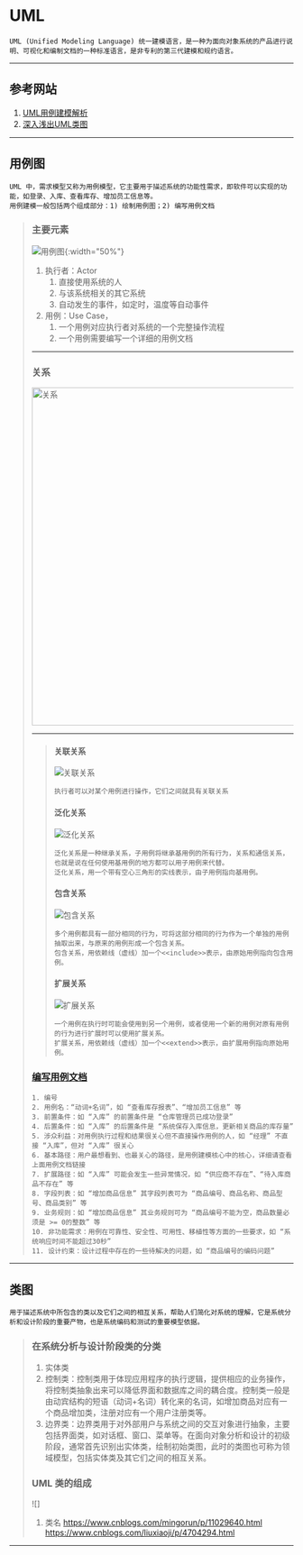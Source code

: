 # UML
```
UML (Unified Modeling Language) 统一建模语言，是一种为面向对象系统的产品进行说明、可视化和编制文档的一种标准语言，是非专利的第三代建模和规约语言。
```
---
## 参考网站
1. [UML用例建模解析](https://www.cnblogs.com/dsh20134584/p/7285569.html)
2. [深入浅出UML类图](https://blog.csdn.net/u012426327/article/details/77500701)
---
## 用例图
```
UML 中，需求模型又称为用例模型，它主要用于描述系统的功能性需求，即软件可以实现的功能，如登录、入库、查看库存、增加员工信息等。
用例建模一般包括两个组成部分：1) 绘制用例图；2) 编写用例文档
```
>### 主要元素
>![用例图](https://images2017.cnblogs.com/blog/982309/201708/982309-20170804155328412-545661360.png){:width="50%"}
>1. 执行者：Actor
>      1. 直接使用系统的人
>      2. 与该系统相关的其它系统
>      3. 自动发生的事件，如定时，温度等自动事件
>2. 用例：Use Case，
>      1. 一个用例对应执行者对系统的一个完整操作流程
>      2. 一个用例需要编写一个详细的用例文档
>---
>### 关系
><img alt="关系" src="https://images1.pianshen.com/34/23/23567bf6c876f2f3b24b1c0e449e0f0a.png" width="600">
>
>---
>>#### 关联关系
>>![关联关系](https://images2017.cnblogs.com/blog/982309/201708/982309-20170808135513027-759659214.png)
>>```
>>执行者可以对某个用例进行操作，它们之间就具有关联关系
>>```
>>#### 泛化关系
>>![泛化关系](https://images2017.cnblogs.com/blog/982309/201708/982309-20170808135615480-517279655.png)
>>```
>>泛化关系是一种继承关系，子用例将继承基用例的所有行为，关系和通信关系，也就是说在任何使用基用例的地方都可以用子用例来代替。
>>泛化关系，用一个带有空心三角形的实线表示，由子用例指向基用例。
>>```
>>#### 包含关系
>>![包含关系](https://images2017.cnblogs.com/blog/982309/201708/982309-20170808135723777-1228709276.png)
>>```
>>多个用例都具有一部分相同的行为，可将这部分相同的行为作为一个单独的用例抽取出来，与原来的用例形成一个包含关系。
>>包含关系，用依赖线（虚线）加一个<<include>>表示，由原始用例指向包含用例。
>>```
>>#### 扩展关系
>>![扩展关系](https://images2017.cnblogs.com/blog/982309/201708/982309-20170808135749308-1900815513.png)
>>```
>>一个用例在执行时可能会使用到另一个用例，或者使用一个新的用例对原有用例的行为进行扩展时可以使用扩展关系。
>>扩展关系，用依赖线（虚线）加一个<<extend>>表示，由扩展用例指向原始用例。
>>```
>### [编写用例文档](https://blog.csdn.net/ggjrtg/article/details/87896596)
>```
>1. 编号
>2. 用例名：“动词+名词”，如 “查看库存报表”、“增加员工信息” 等
>3. 前置条件：如 “入库” 的前置条件是 “仓库管理员已成功登录”
>4. 后置条件：如 “入库” 的后置条件是 “系统保存入库信息，更新相关商品的库存量”
>5. 涉众利益：对用例执行过程和结果很关心但不直接操作用例的人，如 “经理” 不直接 “入库”，但对 “入库” 很关心
>6. 基本路径：用户最想看到、也最关心的路径，是用例建模核心中的核心，详细请查看上面用例文档链接
>7. 扩展路径：如 “入库” 可能会发生一些异常情况，如 “供应商不存在”、“待入库商品不存在” 等
>8. 字段列表：如 “增加商品信息” 其字段列表可为 “商品编号、商品名称、商品型号、商品类别” 等
>9. 业务规则：如 “增加商品信息” 其业务规则可为 “商品编号不能为空，商品数量必须是 >= 0的整数” 等
>10. 非功能需求：用例在可靠性、安全性、可用性、移植性等方面的一些要求，如 “系统响应时间不能超过30秒”
>11. 设计约束：设计过程中存在的一些待解决的问题，如 “商品编号的编码问题”
>```
---
## 类图
```
用于描述系统中所包含的类以及它们之间的相互关系，帮助人们简化对系统的理解，它是系统分析和设计阶段的重要产物，也是系统编码和测试的重要模型依据。
```
>### 在系统分析与设计阶段类的分类
>1. 实体类
>2. 控制类：控制类用于体现应用程序的执行逻辑，提供相应的业务操作，将控制类抽象出来可以降低界面和数据库之间的耦合度。控制类一般是由动宾结构的短语（动词+名词）转化来的名词，如增加商品对应有一个商品增加类，注册对应有一个用户注册类等。
>3. 边界类：边界类用于对外部用户与系统之间的交互对象进行抽象，主要包括界面类，如对话框、窗口、菜单等。在面向对象分析和设计的初级阶段，通常首先识别出实体类，绘制初始类图，此时的类图也可称为领域模型，包括实体类及其它们之间的相互关系。
>### UML 类的组成
>![]
>1. 类名
>https://www.cnblogs.com/mingorun/p/11029640.html
>https://www.cnblogs.com/liuxiaoji/p/4704294.html
>
>
>
>
---

